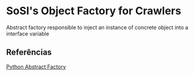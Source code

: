 # SoSI's Object Factory for Crawlers
Abstract factory responsible to inject an instance of concrete object into a interface variable

## Referências
[Python Abstract Factory](https://refactoring.guru/pt-br/design-patterns/abstract-factory/python/example)
